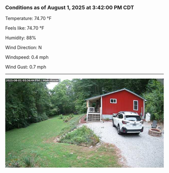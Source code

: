 ### Conditions as of August 1, 2025 at 3:42:00 PM CDT 

Temperature: 74.70 &deg;F

Feels like: 74.70 &deg;F

Humidity: 88%

Wind Direction: N

Windspeed: 0.4 mph

Wind Gust: 0.7 mph

---

<img src="./images/latest.jpeg"/>

